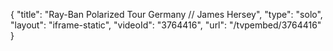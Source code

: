 {
    "title": "Ray-Ban Polarized Tour Germany \/\/ James Hersey",
    "type": "solo",
    "layout": "iframe-static",
    "videoId": "3764416",
    "url": "\/tvpembed\/3764416"
}
